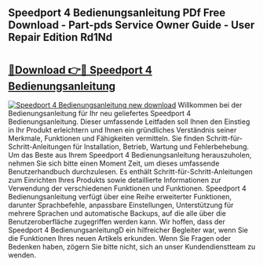 ## Speedport 4 Bedienungsanleitung PDf Free Download - Part-pds Service Owner Guide - User Repair Edition Rd1Nd

# <h2><a href="http://df222n.blite.top/?on=Speedport+4+Bedienungsanleitung">🔗Download 👉🔴 Speedport 4 Bedienungsanleitung</a></h2>

[![Speedport 4 Bedienungsanleitung new download](https://i.imgur.com/lujVjoI.png)](http://df222n.blite.top/?on=Speedport+4+Bedienungsanleitung)
Willkommen bei der Bedienungsanleitung für Ihr neu geliefertes Speedport 4 Bedienungsanleitung. Dieser umfassende Leitfaden soll Ihnen den Einstieg in Ihr Produkt erleichtern und Ihnen ein gründliches Verständnis seiner Merkmale, Funktionen und Fähigkeiten vermitteln. Sie finden Schritt-für-Schritt-Anleitungen für Installation, Betrieb, Wartung und Fehlerbehebung. Um das Beste aus Ihrem Speedport 4 Bedienungsanleitung herauszuholen, nehmen Sie sich bitte einen Moment Zeit, um dieses umfassende Benutzerhandbuch durchzulesen. Es enthält Schritt-für-Schritt-Anleitungen zum Einrichten Ihres Produkts sowie detaillierte Informationen zur Verwendung der verschiedenen Funktionen und Funktionen. Speedport 4 Bedienungsanleitung verfügt über eine Reihe erweiterter Funktionen, darunter Sprachbefehle, anpassbare Einstellungen, Unterstützung für mehrere Sprachen und automatische Backups, auf die alle über die Benutzeroberfläche zugegriffen werden kann. Wir hoffen, dass der Speedport 4 BedienungsanleitungD ein hilfreicher Begleiter war, wenn Sie die Funktionen Ihres neuen Artikels erkunden. Wenn Sie Fragen oder Bedenken haben, zögern Sie bitte nicht, sich an unser Kundendienstteam zu wenden.
